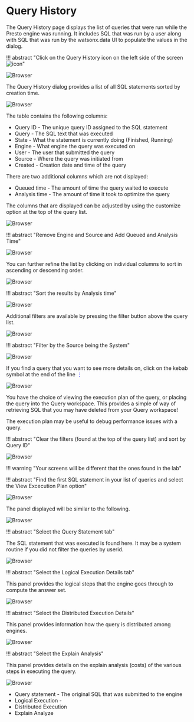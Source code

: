 # Query History

The Query History page displays the list of queries that were run while the Presto engine was running. It includes SQL that was run by a user along with SQL that was run by the watsonx.data UI to populate the values in the dialog.

!!! abstract "Click on the Query History icon on the left side of the screen&nbsp;&nbsp;![icon](wxd-images/watsonx-history-icon.png)"

![Browser](wxd-images/watsonx-select-queryhistory.png) 

The Query History dialog provides a list of all SQL statements sorted by creation time.

![Browser](wxd-images/watsonx-query-history.png) 

The table contains the following columns:

* Query ID - The unique query ID assigned to the SQL statement
* Query - The SQL text that was executed
* State - What the statement is currently doing (Finished, Running)
* Engine - What engine the query was executed on
* User - The user that submitted the query
* Source - Where the query was initiated from 
* Created - Creation date and time of the query

There are two additional columns which are not displayed:

* Queued time - The amount of time the query waited to execute
* Analysis time - The amount of time it took to optimize the query

The columns that are displayed can be adjusted by using the customize option at the top of the query list.

![Browser](wxd-images/watsonx-history-customize.png) 

!!! abstract "Remove Engine and Source and Add Queued and Analysis Time"

![Browser](wxd-images/watsonx-history-adjusted.png) 

You can further refine the list by clicking on individual columns to sort in ascending or descending order.

![Browser](wxd-images/watsonx-history-sort.png) 

!!! abstract "Sort the results by Analysis time"

![Browser](wxd-images/watsonx-history-analysis.png) 

Additional filters are available by pressing the filter button above the query list.

![Browser](wxd-images/watsonx-history-filters.png) 

!!! abstract "Filter by the Source being the System"

![Browser](wxd-images/watsonx-history-system.png)

If you find a query that you want to see more details on, click on the kebab symbol at the end of the line <span style="font-style:bold; color:blue;">&vellip;</span>

![Browser](wxd-images/watsonx-history-interest.png)

You have the choice of viewing the execution plan of the query, or placing the query into the Query workspace. This provides a simple of way of retrieving SQL that you may have deleted from your Query workspace!

The execution plan may be useful to debug performance issues with a query. 

!!! abstract "Clear the filters (found at the top of the query list) and sort by Query ID"

![Browser](wxd-images/watsonx-history-queryid.png)

!!! warning "Your screens will be different that the ones found in the lab"

!!! abstract "Find the first SQL statement in your list of queries and select the View Excecution Plan option"

![Browser](wxd-images/watsonx-history-1stSQL.png)

The panel displayed will be similar to the following.

![Browser](wxd-images/watsonx-history-logical.png)

!!! abstract "Select the Query Statement tab"

The SQL statement that was executed is found here. It may be a system routine if you did not filter the queries by userid.

![Browser](wxd-images/watsonx-history-sqltext.png)

!!! abstract "Select the Logical Execution Details tab"

This panel provides the logical steps that the engine goes through to compute the answer set.

![Browser](wxd-images/watsonx-history-logical.png)

!!! abstract "Select the Distributed Execution Details" 

This panel provides information how the query is distributed among engines. 

![Browser](wxd-images/watsonx-history-distributed.png)

!!! abstract "Select the Explain Analysis"

This panel provides details on the explain analysis (costs) of the various steps in executing the query.

![Browser](wxd-images/watsonx-history-explain.png)

* Query statement - The original SQL that was submitted to the engine
* Logical Execution - 
* Distributed Execution
* Explain Analyze











